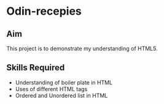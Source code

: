 # Odin-recepies
## Aim
This project is to demonstrate my understanding of HTML5.
## Skills Required
<ul>
    <li>Understanding of boiler plate in HTML</li>
    <li>Uses of different HTML tags</li>
    <li>Ordered and Unordered list in HTML</li>
    
</ul>